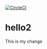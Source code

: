 [![CircleCI](https://circleci.com/gh/noahgift/hello2.svg?style=svg)](https://circleci.com/gh/noahgift/hello2)

# hello2

This is my change

